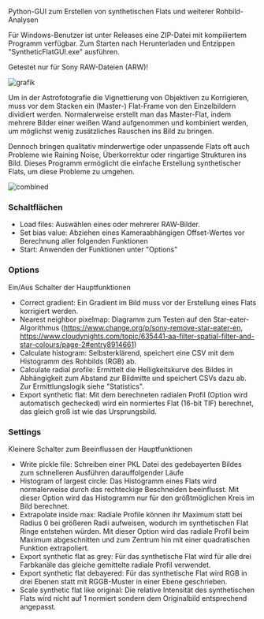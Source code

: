Python-GUI zum Erstellen von synthetischen Flats und weiterer Rohbild-Analysen

Für Windows-Benutzer ist unter Releases eine ZIP-Datei mit kompiliertem Programm verfügbar. Zum Starten nach Herunterladen und Entzippen "SyntheticFlatGUI.exe" ausführen.

Getestet nur für Sony RAW-Dateien (ARW)! 

![grafik](https://github.com/NablaDeltaPsi/syntheticflatgui/assets/98178269/2970f49c-81e3-4042-9ad3-24cfce5690b1)
 
Um in der Astrofotografie die Vignettierung von Objektiven zu Korrigieren, muss vor dem Stacken ein (Master-) Flat-Frame von den Einzelbildern dividiert werden. Normalerweise erstellt man das Master-Flat, indem mehrere Bilder einer weißen Wand aufgenommen und kombiniert werden, um möglichst wenig zusätzliches Rauschen ins Bild zu bringen.

Dennoch bringen qualitativ minderwertige oder unpassende Flats oft auch Probleme wie Raining Noise, Überkorrektur oder ringartige Strukturen ins Bild. Dieses Programm ermöglicht die einfache Erstellung synthetischer Flats, um diese Probleme zu umgehen.

![combined](https://github.com/NablaDeltaPsi/syntheticflatgui/assets/98178269/cdbc874e-f3fb-4486-88b2-01b8f172d8bb)

### Schaltflächen
- Load files: Auswählen eines oder mehrerer RAW-Bilder.
- Set bias value: Abziehen eines Kameraabhängigen Offset-Wertes vor Berechnung aller folgenden Funktionen
- Start: Anwenden der Funktionen unter "Options" 

### Options
Ein/Aus Schalter der Hauptfunktionen
- Correct gradient: Ein Gradient im Bild muss vor der Erstellung eines Flats korrigiert werden.
- Nearest neighbor pixelmap: Diagramm zum Testen auf den Star-eater-Algorithmus (https://www.change.org/p/sony-remove-star-eater-en, https://www.cloudynights.com/topic/635441-aa-filter-spatial-filter-and-star-colours/page-2#entry8914661)
- Calculate histogram: Selbsterklärend, speichert eine CSV mit dem Histogramm des Rohbilds (RGB) ab.
- Calculate radial profile: Ermittelt die Helligkeitskurve des Bildes in Abhängigkeit zum Abstand zur Bildmitte und speichert CSVs dazu ab. Zur Ermittlungslogik siehe "Statistics".
- Export synthetic flat: Mit dem berechneten radialen Profil (Option wird automatisch gechecked) wird ein normiertes Flat (16-bit TIF) berechnet, das gleich groß ist wie das Ursprungsbild.

### Settings
Kleinere Schalter zum Beeinflussen der Hauptfunktionen
- Write pickle file: Schreiben einer PKL Datei des gedebayerten Bildes zum schnelleren Ausführen darauffolgender Läufe
- Histogram of largest circle: Das Histogramm eines Flats wird normalerweise durch das rechteckige Beschneiden beeinflusst. Mit dieser Option wird das Histogramm nur für den größtmöglichen Kreis im Bild berechnet.
-  Extrapolate inside max: Radiale Profile können ihr Maximum statt bei Radius 0 bei größeren Radii aufweisen, wodurch im synthetischen Flat Ringe entstehen würden. Mit dieser Option wird das radiale Profil beim Maximum abgeschnitten und zum Zentrum hin mit einer quadratischen Funktion extrapoliert.
-  Export synthetic flat as grey: Für das synthetische Flat wird für alle drei Farbkanäle das gleiche gemittelte radiale Profil verwendet.
-  Export synthetic flat debayered: Für das synthetische Flat wird RGB in drei Ebenen statt mit RGGB-Muster in einer Ebene geschrieben.
-  Scale synthetic flat like original: Die relative Intensität des synthetischen Flats wird nicht auf 1 normiert sondern dem Originalbild entsprechend angepasst.



